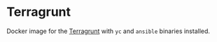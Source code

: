 # Terragrunt

Docker image for the [Terragrunt](https://terragrunt.gruntwork.io/) with `yc` and `ansible` binaries installed.
